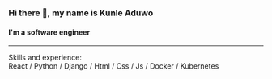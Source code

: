 ### Hi there 👋, my name is Kunle Aduwo
#### I'm a software engineer

<hr class="dotted">
Skills and experience: <br>
React / Python / Django / Html / Css / Js / Docker / Kubernetes




 

 

